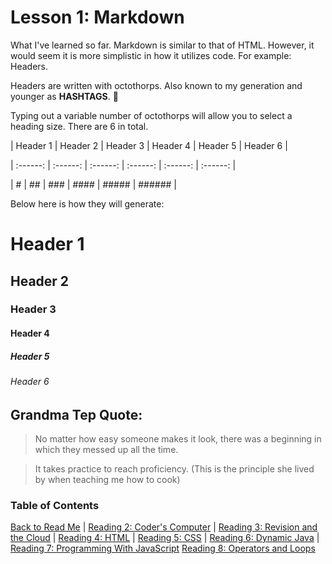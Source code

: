 # Lesson 1: Markdown

What I've learned so far. Markdown is similar to that of HTML. However,  it would seem it is more simplistic in how it utilizes code. For example: Headers.

Headers are written with octothorps. Also known to my generation and younger as **HASHTAGS**. :rofl:




Typing out a variable number of octothorps will allow you to select a heading size. There are 6 in total.




| Header 1 | Header 2 | Header 3 | Header 4 | Header 5 | Header 6 |

| :------: | :------: | :------: | :------: | :------: | :------: |

| #        | ##       | ###      | ####     | #####    | ######   |




Below here is how they will generate:




# Header 1

## Header 2

### Header 3

#### Header  4

##### Header 5

###### Header 6




## Grandma Tep Quote:

>No matter how easy someone makes it look, there was a beginning in which they messed up all the time. 

>It takes practice to reach proficiency. (This is the principle she lived by when teaching me how to cook)

### Table of Contents



[Back to Read Me](README.md) |
[Reading 2: Coder's Computer](coderscomputer.md) |
[Reading 3: Revision and the Cloud](revisionandthecloud.md) |
[Reading 4: HTML](html.md) |
[Reading 5: CSS](css.md) |
[Reading 6: Dynamic Java](dynamicjavascript.md) |
[Reading 7: Programming With JavaScript](programmingjavascript.md)
[Reading 8: Operators and Loops](operatorsandloops.md)